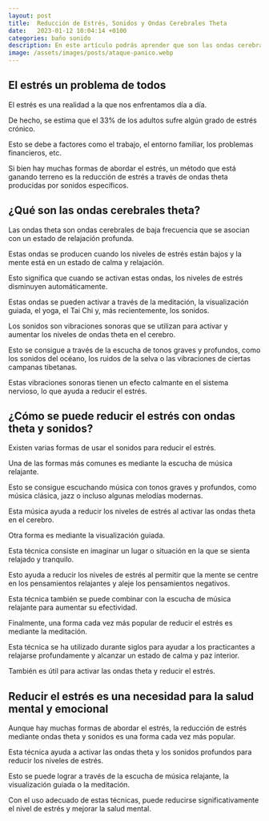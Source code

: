 ```yaml
---
layout: post
title:  Reducción de Estrés, Sonidos y Ondas Cerebrales Theta
date:   2023-01-12 10:04:14 +0100
categories: baño sonido
description: En este artículo podrás aprender que son las ondas cerebrales theta y como ayudan a reducir el estrés
image: /assets/images/posts/ataque-panico.webp
---
```


## __El estrés un problema de todos__

El estrés es una realidad a la que nos enfrentamos día a día. 

De hecho, se estima que el 33% de los adultos sufre algún grado de estrés crónico. 

Esto se debe a factores como el trabajo, el entorno familiar, los problemas financieros, etc. 

Si bien hay muchas formas de abordar el estrés, un método que está ganando terreno es la reducción de estrés a través de ondas theta producidas por sonidos específicos. 

## __¿Qué son las ondas cerebrales theta?__

Las ondas theta son ondas cerebrales de baja frecuencia que se asocian con un estado de relajación profunda. 

Estas ondas se producen cuando los niveles de estrés están bajos y la mente está en un estado de calma y relajación. 

Esto significa que cuando se activan estas ondas, los niveles de estrés disminuyen automáticamente. 

Estas ondas se pueden activar a través de la meditación, la visualización guiada, el yoga, el Tai Chi y, más recientemente, los sonidos. 

Los sonidos son vibraciones sonoras que se utilizan para activar y aumentar los niveles de ondas theta en el cerebro. 

Esto se consigue a través de la escucha de tonos graves y profundos, como los sonidos del océano, los ruidos de la selva o las vibraciones de ciertas campanas tibetanas. 

Estas vibraciones sonoras tienen un efecto calmante en el sistema nervioso, lo que ayuda a reducir el estrés. 

## __¿Cómo se puede reducir el estrés con ondas theta y sonidos?__

Existen varias formas de usar el sonidos para reducir el estrés. 

Una de las formas más comunes es mediante la escucha de música relajante.

Esto se consigue escuchando música con tonos graves y profundos, como música clásica, jazz o incluso algunas melodías modernas. 

Esta música ayuda a reducir los niveles de estrés al activar las ondas theta en el cerebro. 

Otra forma es mediante la visualización guiada. 

Esta técnica consiste en imaginar un lugar o situación en la que se sienta relajado y tranquilo. 

Esto ayuda a reducir los niveles de estrés al permitir que la mente se centre en los pensamientos relajantes y aleje los pensamientos negativos. 

Esta técnica también se puede combinar con la escucha de música relajante para aumentar su efectividad. 

Finalmente, una forma cada vez más popular de reducir el estrés es mediante la meditación. 

Esta técnica se ha utilizado durante siglos para ayudar a los practicantes a relajarse profundamente y alcanzar un estado de calma y paz interior. 

También es útil para activar las ondas theta y reducir el estrés. 

## __Reducir el estrés es una necesidad para la salud mental y emocional__

Aunque hay muchas formas de abordar el estrés, la reducción de estrés mediante ondas theta y sonidos es una forma cada vez más popular. 

Esta técnica ayuda a activar las ondas theta y los sonidos profundos para reducir los niveles de estrés. 

Esto se puede lograr a través de la escucha de música relajante, la visualización guiada o la meditación. 

Con el uso adecuado de estas técnicas, puede reducirse significativamente el nivel de estrés y mejorar la salud mental.
